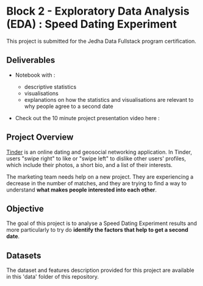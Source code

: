 # Block 2 - Exploratory Data Analysis (EDA) : Speed Dating Experiment

This project is submitted for the Jedha Data Fullstack program certification.


## Deliverables

- Notebook with :
    - descriptive statistics
    - visualisations
    - explanations on how the statistics and visualisations are relevant to why people agree to a second date

- Check out the 10 minute project presentation video here :


## Project Overview

<a href="https://tinder.com/" target="_blank">Tinder</a> is an online dating and geosocial networking application. In Tinder, users "swipe right" to like or "swipe left" to dislike other users' profiles, which include their photos, a short bio, and a list of their interests. 

The marketing team needs help on a new project. They are experiencing a decrease in the number of matches, and they are trying to find a way to understand **what makes people interested into each other**. 

## Objective

The goal of this project is to analyse a Speed Dating Experiment results and more particularly to try do **identify the factors that help to get a second date**.

## Datasets

The dataset and features description provided for this project are available in this 'data' folder of this repository.

